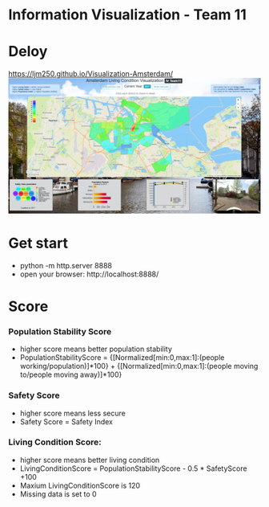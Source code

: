 # Information Visualization - Team 11

# Deloy
https://ljm250.github.io/Visualization-Amsterdam/
![avatar](Amsterdam.png)

# Get start
- python -m http.server 8888
- open your browser: http://localhost:8888/

# Score
### Population Stability Score
- higher score means better population stability
- PopulationStabilityScore = {[Normalized[min:0,max:1]:(people working/population)]*100} + {[Normalized[min:0,max:1]:(people moving to/people moving away)]*100}

### Safety Score
- higher score means less secure
- Safety Score = Safety Index

### Living Condition Score:
- higher score means better living condition
- LivingConditionScore = PopulationStabilityScore - 0.5 * SafetyScore +100
- Maxium LivingConditionScore is 120
- Missing data is set to 0
